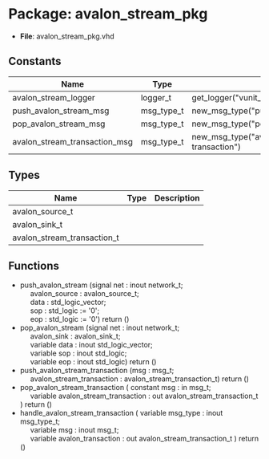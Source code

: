 # Package: avalon_stream_pkg

- **File**: avalon_stream_pkg.vhd
## Constants

| Name                          | Type       | Value                                      | Description |
| ----------------------------- | ---------- | ------------------------------------------ | ----------- |
| avalon_stream_logger          | logger_t   |  get_logger("vunit_lib:avalon_stream_pkg") |             |
| push_avalon_stream_msg        | msg_type_t |  new_msg_type("push avalon stream")        |             |
| pop_avalon_stream_msg         | msg_type_t |  new_msg_type("pop avalon stream")         |             |
| avalon_stream_transaction_msg | msg_type_t |  new_msg_type("avalon stream transaction") |             |
## Types

| Name                        | Type | Description |
| --------------------------- | ---- | ----------- |
| avalon_source_t             |      |             |
| avalon_sink_t               |      |             |
| avalon_stream_transaction_t |      |             |
## Functions
- push_avalon_stream <font id="function_arguments">(signal net : inout network_t;<br><span style="padding-left:20px"> avalon_source : avalon_source_t;<br><span style="padding-left:20px"> data : std_logic_vector;<br><span style="padding-left:20px"> sop : std_logic := '0';<br><span style="padding-left:20px"> eop : std_logic := '0') </font> <font id="function_return">return ()</font>
- pop_avalon_stream <font id="function_arguments">(signal net : inout network_t;<br><span style="padding-left:20px"> avalon_sink : avalon_sink_t;<br><span style="padding-left:20px"> variable data : inout std_logic_vector;<br><span style="padding-left:20px"> variable sop  : inout std_logic;<br><span style="padding-left:20px"> variable eop  : inout std_logic) </font> <font id="function_return">return ()</font>
- push_avalon_stream_transaction <font id="function_arguments">(msg : msg_t;<br><span style="padding-left:20px"> avalon_stream_transaction : avalon_stream_transaction_t) </font> <font id="function_return">return ()</font>
- pop_avalon_stream_transaction <font id="function_arguments">( constant msg : in msg_t;<br><span style="padding-left:20px"> variable avalon_stream_transaction : out avalon_stream_transaction_t ) </font> <font id="function_return">return ()</font>
- handle_avalon_stream_transaction <font id="function_arguments">( variable msg_type : inout msg_type_t;<br><span style="padding-left:20px"> variable msg : inout msg_t;<br><span style="padding-left:20px"> variable avalon_transaction : out avalon_stream_transaction_t ) </font> <font id="function_return">return ()</font>
